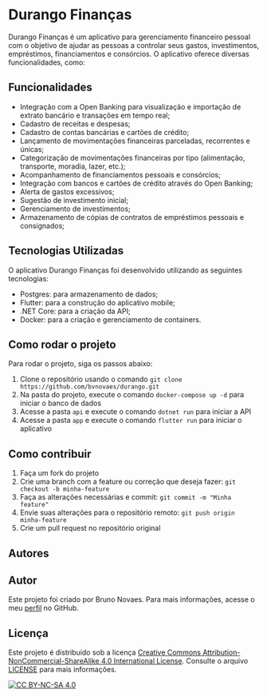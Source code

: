 # Durango Finanças

Durango Finanças é um aplicativo para gerenciamento financeiro pessoal com o objetivo de ajudar as pessoas a controlar seus gastos, investimentos, empréstimos, financiamentos e consórcios. O aplicativo oferece diversas funcionalidades, como:

## Funcionalidades

- Integração com a Open Banking para visualização e importação de extrato bancário e transações em tempo real;
- Cadastro de receitas e despesas;
- Cadastro de contas bancárias e cartões de crédito;
- Lançamento de movimentações financeiras parceladas, recorrentes e únicas;
- Categorização de movimentações financeiras por tipo (alimentação, transporte, moradia, lazer, etc.);
- Acompanhamento de financiamentos pessoais e consórcios;
- Integração com bancos e cartões de crédito através do Open Banking;
- Alerta de gastos excessivos;
- Sugestão de investimento inicial;
- Gerenciamento de investimentos;
- Armazenamento de cópias de contratos de empréstimos pessoais e consignados;

## Tecnologias Utilizadas

O aplicativo Durango Finanças foi desenvolvido utilizando as seguintes tecnologias:

- Postgres: para armazenamento de dados;
- Flutter: para a construção do aplicativo mobile;
- .NET Core: para a criação da API;
- Docker: para a criação e gerenciamento de containers.

## Como rodar o projeto

Para rodar o projeto, siga os passos abaixo:

1. Clone o repositório usando o comando `git clone https://github.com/bvnovaes/durango.git`
2. Na pasta do projeto, execute o comando `docker-compose up -d` para iniciar o banco de dados
3. Acesse a pasta `api` e execute o comando `dotnet run` para iniciar a API
4. Acesse a pasta `app` e execute o comando `flutter run` para iniciar o aplicativo

## Como contribuir

1. Faça um fork do projeto
2. Crie uma branch com a feature ou correção que deseja fazer: `git checkout -b minha-feature`
3. Faça as alterações necessárias e commit: `git commit -m "Minha feature"`
4. Envie suas alterações para o repositório remoto: `git push origin minha-feature`
5. Crie um pull request no repositório original

## Autores

## Autor

Este projeto foi criado por Bruno Novaes. Para mais informações, acesse o meu [perfil](https://github.com/bvnovaes) no GitHub.

## Licença

Este projeto é distribuído sob a licença [Creative Commons Attribution-NonCommercial-ShareAlike 4.0 International License][cc-by-nc-sa]. Consulte o arquivo [LICENSE](LICENSE) para mais informações.

[![CC BY-NC-SA 4.0][cc-by-nc-sa-image]][cc-by-nc-sa]

[cc-by-nc-sa]: http://creativecommons.org/licenses/by-nc-sa/4.0/
[cc-by-nc-sa-image]: https://licensebuttons.net/l/by-nc-sa/4.0/88x31.png
[cc-by-nc-sa-shield]: https://img.shields.io/badge/License-CC%20BY--NC--SA%204.0-lightgrey.svg
